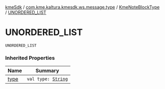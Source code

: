 [kmeSdk](../../index.md) / [com.kme.kaltura.kmesdk.ws.message.type](../index.md) / [KmeNoteBlockType](index.md) / [UNORDERED_LIST](./-u-n-o-r-d-e-r-e-d_-l-i-s-t.md)

# UNORDERED_LIST

`UNORDERED_LIST`

### Inherited Properties

| Name | Summary |
|---|---|
| [type](type.md) | `val type: `[`String`](https://kotlinlang.org/api/latest/jvm/stdlib/kotlin/-string/index.html) |

